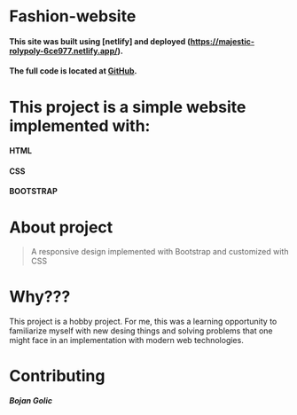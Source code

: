 # Fashion-website

#### This site was built using [netlify] and deployed (https://majestic-rolypoly-6ce977.netlify.app/).
#### The full code is located at [GitHub](https://github.com/bokigolic/Fashion-website).



# This project is a simple website implemented with:
#### HTML
#### CSS
#### BOOTSTRAP


# About project

>A responsive design implemented with Bootstrap and customized with CSS


# Why???

This project is a hobby project. For me, this was a learning opportunity to familiarize myself with new desing things and solving problems that one might face in an implementation  with modern web technologies.


# Contributing

***Bojan Golic***
